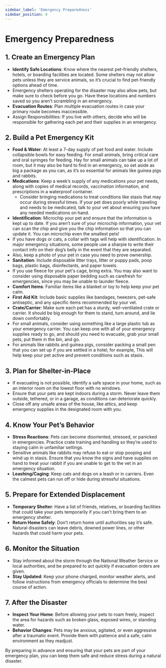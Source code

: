 ```yaml
---
sidebar_label: 'Emergency Preparedness'
sidebar_position: 4
---
```


# Emergency Preparedness

## 1. Create an Emergency Plan
  - __Identify Safe Locations__: Know where the nearest pet-friendly shelters, hotels, or boarding facilities are located. Some shelters may not allow pets unless they are service animals, so it’s crucial to find pet-friendly options ahead of time.
  - Emergency shelters operating for the disaster may also allow pets, but make sure to check before you go. Have these locations and numbers saved so you aren’t scrambling in an emergency.
  - __Evacuation Routes__: Plan multiple evacuation routes in case your primary route becomes inaccessible.
  - Assign Responsibilities: If you live with others, decide who will be responsible for gathering each pet and their supplies in an emergency.
## 2. Build a Pet Emergency Kit
  - __Food & Water__: At least a 7-day supply of pet food and water. Include collapsible bowls for easy feeding. For small animals, bring critical care and oral syringes for feeding. Hay for small animals can take up a lot of room, but it may also be hard to find in an emergency, so set aside as big a package as you can, as it’s so essential for animals like guinea pigs and rabbits.
  - __Medications__: Keep a week’s supply of any medications your pet needs, along with copies of medical records, vaccination information, and prescriptions in a waterproof container. 
    - Consider bringing medications to treat conditions like stasis that may occur during stressful times. If your pet does poorly while traveling and needs to be medicated, talk to your vet about ensuring you have any needed medications on hand. 
  - __Identification__: Microchip your pet and ensure that the information is kept up to date. If you aren’t sure of your microchip information, your vet can scan the chip and give you the chip information so that you can update it. You can microchip even the smallest pets!
  - If you have dogs or cats, a collar with tags will help with identification. In major emergency situations, some people use a sharpie to write their contact info on their dog’s belly in the event that they are separated. 
  - Also, keep a photo of your pet in case you need to prove ownership.
  - __Sanitation__: Include disposable litter trays, litter or puppy pads, poop bags, plastic bags, disinfectants, and paper towels.
  - If you use fleece for your pet's cage, bring extra. You may also want to consider using disposable paper bedding such as carefresh for emergencies, since you may be unable to launder fleece. 
  - __Comfort Items__: Familiar items like a blanket or toy to help keep your pet calm.
  - __First Aid Kit__: Include basic supplies like bandages, tweezers, pet-safe antiseptic, and any specific items recommended by your vet.
  - __Crate/Carrier__: Make sure each pet has a sturdy, well-ventilated crate or carrier. It should be big enough for them to stand, turn around, and lie down comfortably. 
  - For small animals, consider using something like a large plastic tub as your emergency carrier. You can keep one with all of your emergency supplies ready to go, and should you need to evacuate, grab your small pets, put them in the bin, and go. 
  - For animals like rabbits and guinea pigs, consider packing a small pen that you can set up if you are settled in a hotel, for example, This will help keep your pet active and prevent conditions such as stasis. 
## 3. Plan for Shelter-in-Place
  - If evacuating is not possible, identify a safe space in your home, such as an interior room on the lowest floor with no windows.
  - Ensure that your pets are kept indoors during a storm. Never leave them outside, tethered, or in a garage, as conditions can deteriorate quickly.
  - Close off any unsafe areas of the house, like attics, and keep emergency supplies in the designated room with you.
## 4. Know Your Pet’s Behavior
  - __Stress Reactions__: Pets can become disoriented, stressed, or panicked in emergencies. Practice crate training and handling so they’re used to staying calm in unfamiliar settings. 
  - Sensitive animals like rabbits may refuse to eat or stop pooping and wind up in stasis. Ensure that you know the signs and have supplies on hand to treat your rabbit if you are unable to get to the vet in an emergency situation. 
  - __Leashing/Caging__: Keep cats and dogs on a leash or in carriers. Even the calmest pets can run off or hide during stressful situations.
## 5. Prepare for Extended Displacement
  - __Temporary Shelter__: Have a list of friends, relatives, or boarding facilities that could take your pets temporarily if you can’t bring them to an emergency shelter.
  - __Return Home Safely__: Don’t return home until authorities say it’s safe. Natural disasters can leave debris, downed power lines, or other hazards that could harm your pets.
## 6. Monitor the Situation
  - Stay informed about the storm through the National Weather Service or local authorities, and be prepared to act quickly if evacuation orders are given.
  - __Stay Updated__: Keep your phone charged, monitor weather alerts, and follow instructions from emergency officials to determine the best course of action.
## 7. After the Disaster
  - __Inspect Your Home__: Before allowing your pets to roam freely, inspect the area for hazards such as broken glass, exposed wires, or standing water.
  - __Behavior Changes__: Pets may be anxious, agitated, or even aggressive after a traumatic event. Provide them with patience and a safe, calm environment as they readjust.


By preparing in advance and ensuring that your pets are part of your emergency plan, you can keep them safe and reduce stress during a natural disaster.
